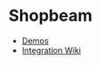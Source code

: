 # Shopbeam
* [Demos](http://demo.shopbeam.com/examples)
* [Integration Wiki](http://shopbeam.github.io/wiki)
